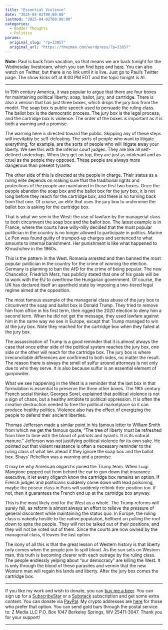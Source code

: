 ```yaml
---
title: "Essential Violence"
date: "2025-04-02T00:00:00"
lastmod: "2025-04-02T00:00:00"
categories:
  - Badder Thoughts
  - Politics
params:
  original_slug: "?p=33857"
  original_url: "https://thezman.com/wordpress/?p=33857"
---
```


**Note:** Paul is back from vacation, so that means we are back tonight
for the Wednesday livestream, which you can find
<a href="https://rumble.com/c/RAMZPAUL" rel="noopener"
target="_blank">here</a> and
<a href="https://www.youtube.com/@ramzpaul" rel="noopener"
target="_blank">here</a>. You can also watch on Twitter, but there is no
link until it is live. Just go to Paul’s Twitter page. The show kicks
off at 8:00 PM EDT and the topic tonight is AI.

------------------------------------------------------------------------

In 19th century America, it was popular to argue that there are four
boxes for maintaining political liberty: soap, ballot, jury, and
cartridge. There is also a version that has just three boxes, which
drops the jury box from the model. The soap box is public speech used to
persuade the ruling class. The ballot box is the democratic process. The
jury box is the legal process, and the cartridge box is violence. The
order of the boxes is important as it is both a warning and a promise.

The warning here is directed toward the public. Skipping any of these
steps will inevitably be self-defeating. The sorts of people who want to
litigate everything, for example, are the sorts of people who will
litigate away your liberty. We see this with the inferior court judges.
They are like all self-defined underdogs. When they get on top, they are
just as intolerant and as cruel as the people they opposed. These people
are always more dangerous than present tyrants.

The other side of this is directed at the people in charge. Their status
as a ruling elite depends on making sure that the traditional rights and
protections of the people are maintained in those first two boxes. Once
the people abandon the soap box and the ballot box for the jury box, it
is not long before they reach for the cartridge box, and there is no
turning back from that one. Of course, an elite that uses the jury box
to undermine the ballot box is asking for the cartridge box.

That is what we see in the West: the use of lawfare by the managerial
class to both circumvent the soap box and the ballot box. The latest
example is in France, where the courts have willy-nilly decided that the
most popular politician in the country is no longer allowed to
participate in politics. Marine Le Pen was found guilty of trumped-up
charges and sentenced to what amounts to internal banishment. Her
punishment is like what happened to Khrushchev in the 1960s.

This is the pattern in the West. Romania arrested and then banned the
most popular politician in the country for the crime of winning the
election. Germany is planning to ban the AfD for the crime of being
popular. The new Chancellor, Friedrich Merz, has publicly stated that
one of his goals will be to work with the EU to overthrow the Hungarian
government. Of course, the UK has declared itself an apartheid state by
imposing a two-tiered legal regime aimed at the opposition.

The most famous example of the managerial class abuse of the jury box to
circumvent the soap and ballot box is Donald Trump. They tried to remove
him from office in his first term, then rigged the 2020 election to deny
him a second term. When he did not get the message, they used lawfare
against him in the same way we see in Europe, except that Trump managed
to win at the jury box. Note they reached for the cartridge box when
they failed at the jury box.

The assassination of Trump is a good reminder that it is almost always
the case that once either side of the political system reaches the jury
box, one side or the other will reach for the cartridge box. The jury
box is where irreconcilable differences are confirmed to both sides, no
matter the result. The reason there is always the smell of sulfur around
attorneys is not only due to who they serve. It is also because sulfur
is an essential element of gunpowder.

What we see happening in the West is a reminder that the last box in
that formulation is essential to preserve the three other boxes. The
19th century French social thinker, Georges Sorel, explained that
political violence is not a sign of chaos, but a healthy antidote to
political oppression. It is often the creative destruction needed to
free the political marketplace so it can produce healthy politics.
Violence also has the effect of energizing the people to defend their
ancient liberties.

Thomas Jefferson made a similar point in his famous letter to William
Smith from which we get the famous quote, “The tree of liberty must be
refreshed from time to time with the blood of patriots and tyrants. It
is its natural manure.” Jefferson was not justifying political violence
for its own sake. He pointed out that violent resistance is often a
necessary reminder to the ruling class of what lies ahead if they ignore
the soap box and the ballot box. Shays’ Rebellion was a warning and a
promise.

It may be why American oligarchs joined the Trump team. When Luigi
Mangione popped out from behind the car to gun down that insurance
executive, it let every oligarch know the cartridge box remains an
option. If French judges and politicians suddenly come down with lead
poisoning, maybe the poseur class in Paris will suddenly rethink their
position too. If not, then it guarantees the French end up at the
cartridge box anyway.

This is the most likely end for the West as a whole. The Trump reforms
will surely fail, as reform is almost always an effort to relieve the
pressure of general discontent while maintaining the status quo. In
Europe, the ruling class is nakedly hostile to the native population,
hellbent on pulling the roof down to spite the people. They will not be
talked out of their positions, and they will not be voted out of them.
Since the courts are now owned by the managerial class, it leaves the
last option.

The irony of all this is that the great lesson of Western history is
that liberty only comes when the people join to spill blood. As the sun
sets on Western man, this truth is becoming clearer with each outrage by
the ruling class. The people endlessly yelping about “our democracy” are
killing the West. It is only through the blood of these parasites and
vermin that the new Western man will regain his lands and liberty. After
the jury box comes the cartridge box.

------------------------------------------------------------------------

If you like my work and wish to donate, you can
<a href="https://www.buymeacoffee.com/mujolulu" rel="noopener"
target="_blank">buy me a beer</a>. You can sign up for a
<a href="https://www.subscribestar.com/the-z-blog" rel="noopener"
target="_blank">SubscribeStar</a> or a
<a href="https://thedissident.substack.com/" rel="noopener"
target="_blank">Substack</a> subscription and get some extra content.
You can donate via <a
href="https://www.paypal.com/donate/?cmd=_s-xclick&amp;hosted_button_id=UDAS2Q8JYA6CN&amp;source=url"
rel="noopener" target="_blank">PayPal</a>. My crypto addresses are
<a href="https://thezman.com/wordpress/?page_id=22713" rel="noopener"
target="_blank">here</a> for those who prefer that option. You can send
gold bars through the postal service to: Z Media LLC P.O. Box 1047
Berkeley Springs, WV 25411-3047. Thank you for your support!

------------------------------------------------------------------------
